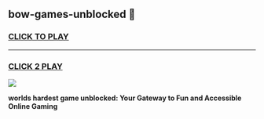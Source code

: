 
## bow-games-unblocked 👋
<h3>
<a href="https://premium.freeplayer.one?title=bow-games-unblocked&ref=14F">CLICK TO PLAY</a></h3>
<hr>

<h3>
<a href="https://premium.freeplayer.one?title=bow-games-unblocked&ref=14F">CLICK 2 PLAY</a>
  
</h3>

<a href="https://premium.freeplayer.one?title=bow-games-unblocked&ref=12F/"><img src="https://clearcache.store/games.png"></a>


**worlds hardest game unblocked: Your Gateway to Fun and Accessible Online Gaming**
